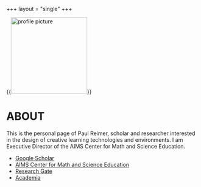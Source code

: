 +++
layout = "single"
+++

{{<image src="/img/profilepic.png" alt="profile picture" position="center" style="width:200px;">}}

# ABOUT

This is the personal page of Paul Reimer, scholar and researcher interested in the design of creative learning technologies and environments. I am Executive Director of the AIMS Center for Math and Science Education.

- [Google Scholar](https://scholar.google.com/citations?user=wo53oXsAAAAJ&hl=en)
- [AIMS Center for Math and Science Education](http://aimscenter.org)
- [Research Gate](https://www.researchgate.net/profile/Paul-Reimer-6)
- [Academia](https://michiganstate.academia.edu/PaulNReimer)




